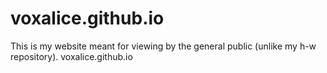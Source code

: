 # voxalice.github.io
This is my website meant for viewing by the general public (unlike my h-w repository). voxalice.github.io
